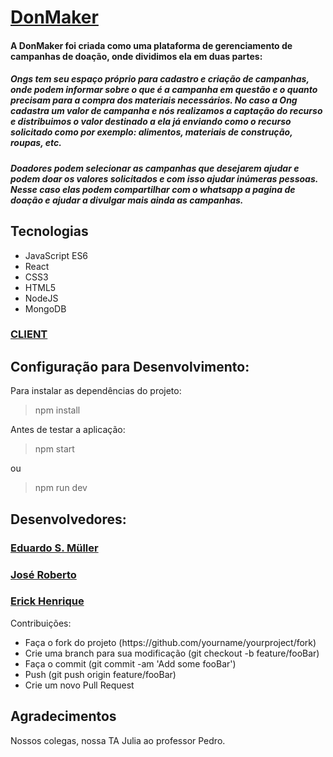 


<h1> <a href="http://donmake.herokuapp.com/">DonMaker </a></h1>

<h4>A DonMaker foi criada como uma plataforma de gerenciamento de campanhas de doação, onde dividimos ela em duas partes: </h4>

<h5>Ongs tem seu espaço próprio para cadastro e criação de campanhas, onde podem informar sobre o que é a campanha em questão e o quanto precisam para a compra dos materiais necessários. No caso a Ong cadastra um valor de campanha e nós realizamos a captação do recurso
e distribuimos o valor destinado a ela já enviando como o recurso solicitado como por exemplo: alimentos, materiais de construção, roupas, etc.</h5>

<h5>Doadores podem selecionar as campanhas que desejarem ajudar e podem doar os valores solicitados e com isso ajudar inúmeras pessoas. Nesse caso elas podem compartilhar com o whatsapp a pagina de doação e ajudar a divulgar mais ainda as campanhas.</h5>
 
<h2>Tecnologias </h2>
<ul>

<li> JavaScript ES6</li>
<li> React</li>
<li> CSS3</li>
<li> HTML5</li>
<li> NodeJS</li>
<li> MongoDB</li>

</ul>

<h3><a href="https://github.com/Robetjunior/Projeto3_Client">CLIENT </a></h3>
<h2> Configuração para Desenvolvimento:</h2>

Para instalar as dependências do projeto:

> npm install

Antes de testar a aplicação:

> npm start

ou

> npm run dev





<h2> Desenvolvedores:</h2>

<h3> <a href="https://github.com/EduardosMuller">Eduardo S. Müller</a></h3>
 <h3> <a href="https://github.com/Robetjunior">José Roberto </a></h3>
<h3> <a href="https://github.com/Erick-34">Erick Henrique</a></h3



 
<h2>Contribuições:</h2>
<ul>

<li> Faça o fork do projeto (https://github.com/yourname/yourproject/fork) </li>
<li> Crie uma branch para sua modificação (git checkout -b feature/fooBar) </li>
<li> Faça o commit (git commit -am 'Add some fooBar') </li>
<li> Push (git push origin feature/fooBar) </li>
<li> Crie um novo Pull Request </li>

</ul>



<h2>Agradecimentos</h2>
Nossos colegas, nossa TA Julia ao professor Pedro.
